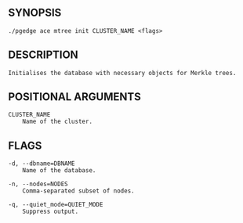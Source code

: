 
## SYNOPSIS
    ./pgedge ace mtree init CLUSTER_NAME <flags>

## DESCRIPTION
    Initialises the database with necessary objects for Merkle trees.

## POSITIONAL ARGUMENTS
    CLUSTER_NAME
        Name of the cluster.

## FLAGS
    -d, --dbname=DBNAME
        Name of the database.
    
    -n, --nodes=NODES
        Comma-separated subset of nodes.
    
    -q, --quiet_mode=QUIET_MODE
        Suppress output.
    
